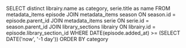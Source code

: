 SELECT
distinct librairy.name as category,
serie.title as name
FROM
metadata_items episode JOIN metadata_items season ON season.id = episode.parent_id JOIN metadata_items serie ON serie.id = season.parent_id
JOIN library_sections librairy ON librairy.id = episode.library_section_id
WHERE
DATE(episode.added_at)  >= (SELECT DATE('now', '-1 day'))
ORDER BY
category
